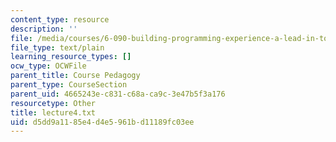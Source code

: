 ```yaml
---
content_type: resource
description: ''
file: /media/courses/6-090-building-programming-experience-a-lead-in-to-6-001-january-iap-2005/d5dd9a1185e4d4e5961bd11189fc03ee_lecture4.txt
file_type: text/plain
learning_resource_types: []
ocw_type: OCWFile
parent_title: Course Pedagogy
parent_type: CourseSection
parent_uid: 4665243e-c831-c68a-ca9c-3e47b5f3a176
resourcetype: Other
title: lecture4.txt
uid: d5dd9a11-85e4-d4e5-961b-d11189fc03ee
---
```


